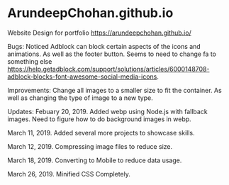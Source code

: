 # ArundeepChohan.github.io

Website Design for portfolio  https://arundeepchohan.github.io/

Bugs: Noticed Adblock can block certain aspects of the icons and animations. As well as the footer button.
Seems to need to change fa to something else https://help.getadblock.com/support/solutions/articles/6000148708-adblock-blocks-font-awesome-social-media-icons.

Improvements: Change all images to a smaller size to fit the container. As well as changing the type of image to a new type. 

Updates: Febuary 20, 2019. Added webp using Node.js with fallback images. Need to figure how to do background images in webp.

March 11, 2019. Added several more projects to showcase skills.

March 12, 2019. Compressing image files to reduce size.

March 18, 2019. Converting to Mobile to reduce data usage.

March 26, 2019. Minified CSS Completely.
